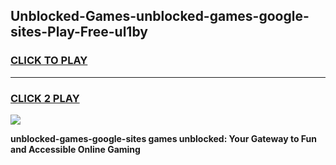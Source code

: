 
## Unblocked-Games-unblocked-games-google-sites-Play-Free-ul1by
<h3>
<a href="https://premium76.site?title=unblocked-games-google-sites&ref=10A">CLICK TO PLAY</a></h3>
<hr>

<h3>
<a href="https://premium76.site?title=unblocked-games-google-sites&ref=10A">CLICK 2 PLAY</a>
  
</h3>

<a href="https://premium76.site?title=unblocked-games-google-sites&ref=10A"><img src="https://clearcache.store/games.png"></a>


**unblocked-games-google-sites games unblocked: Your Gateway to Fun and Accessible Online Gaming**
